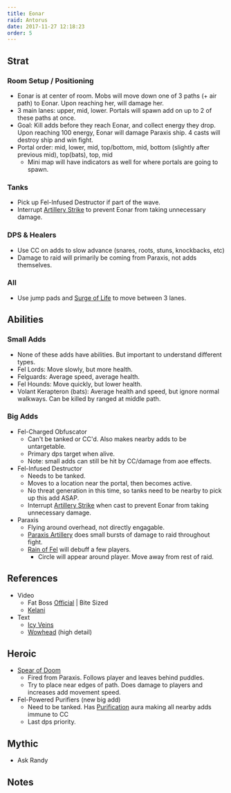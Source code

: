 ```yaml
---
title: Eonar
raid: Antorus
date: 2017-11-27 12:18:23
order: 5
---
```


## Strat
### Room Setup / Positioning
- Eonar is at center of room.  Mobs will move down one of 3 paths (+ air path) to Eonar.  Upon reaching her, will damage her.  
- 3 main lanes: upper, mid, lower.  Portals will spawn add on up to 2 of these paths at once.   
- Goal: Kill adds before they reach Eonar, and collect energy they drop.  Upon reaching 100 energy, Eonar will damage Paraxis ship.  4 casts will destroy ship and win fight.
- Portal order: mid, lower, mid, top/bottom, mid, bottom (slightly after previous mid), top(bats), top, mid
  - Mini map will have indicators as well for where portals are going to spawn.


### Tanks
- Pick up Fel-Infused Destructor if part of the wave.  
- Interrupt [Artillery Strike](http://www.wowhead.com/spell=246305) to prevent Eonar from taking unnecessary damage. 

### DPS & Healers
- Use CC on adds to slow advance (snares, roots, stuns, knockbacks, etc)  
- Damage to raid will primarily be coming from Paraxis, not adds themselves.  

### All
- Use jump pads and [Surge of Life](http://www.wowhead.com/spell=245781) to move between 3 lanes.

## Abilities
### Small Adds  
- None of these adds have abilities.  But important to understand different types.  
- Fel Lords: Move slowly, but more health.  
- Felguards: Average speed, average health.  
- Fel Hounds: Move quickly, but lower health.  
- Volant Kerapteron (bats):  Average health and speed, but ignore normal walkways.  Can be killed by ranged at middle path.  

### Big Adds   
- Fel-Charged Obfuscator
  - Can't be tanked or CC'd.  Also makes nearby adds to be untargetable.  
  - Primary dps target when alive.
  - Note: small adds can still be hit by CC/damage from aoe effects.  
- Fel-Infused Destructor  
  - Needs to be tanked.  
  - Moves to a location near the portal, then becomes active.  
  - No threat generation in this time, so tanks need to be nearby to pick up this add ASAP.  
  - Interrupt [Artillery Strike](http://www.wowhead.com/spell=246305) when cast to prevent Eonar from taking unnecessary damage.  
- Paraxis  
  - Flying around overhead, not directly engagable.  
  - [Paraxis Artillery](http://www.wowhead.com/spell=246313) does small bursts of damage to raid throughout fight.  
  - [Rain of Fel](http://www.wowhead.com/spell=248326) will debuff a few players.  
    - Circle will appear around player.  Move away from rest of raid.  
  
## References
- Video
  - Fat Boss [Official](https://youtu.be/YckJcL_avKY) | Bite Sized
  - [Kelani](https://youtu.be/Brdh5i2PW9s)
- Text
  - [Icy Veins](https://www.icy-veins.com/wow/eonar-the-life-binder-guide-for-antorus-the-burning-throne)
  - [Wowhead](http://www.wowhead.com/eonar-antorus-the-burning-throne-raid-strategy-guide) (high detail)

## Heroic
- [Spear of Doom](http://www.wowhead.com/spell=248861)  
  - Fired from Paraxis.  Follows player and leaves behind puddles.  
  - Try to place near edges of path.  Does damage to players and increases add movement speed.
- Fel-Powered Purifiers (new big add)
  - Need to be tanked. Has [Purification](http://www.wowhead.com/spell=250073) aura making all nearby adds immune to CC
  - Last dps priority.

## Mythic
- Ask Randy

## Notes
